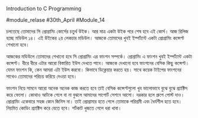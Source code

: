 Introduction to C Programming

#module_relase #30th_April #Module_14



চলতেছে তোমাদের সি প্রোগ্রামিং কোর্সের চতুর্থ উইক। আর মাত্র একটা উইক পরে শেষ হবে এই কোর্স। আজ রিলিজ হচ্ছে মডিউল ১৪। এই উইকের ২য় লেকচার মডিউল। আজকে তোমাদের খুবই ইম্পর্ট্যান্ট একটা প্রোগ্রামিং কন্সেপ্ট শেখানো হবে।



আজকের মডিউলে তোমাদের শেখানো হবে সি প্রোগ্রামিং এর ফাংশন সম্পর্কে। প্রোগ্রামিং এ ফাংশন খুবই ইম্পর্ট্যান্ট একটা কন্সেপ্ট। ধীরে ধীরে এটার আরো বিস্তারিত ইউস দেখতে পাবে। আজকে দেখানো হবে ফাংশনের বেসিক কিছু কন্সেপ্ট। যেমন ফাংশন কি, কেন আমরা এটা ইউস করবো। কিভাবে ডিক্লেয়ার করতে হয়। সাথে কয়েক টাইপের ফাংশনের সাথেও তোমাদের পরিচয় করিয়ে দেওয়া হবে।

ফাংশন নিয়ে সামনে আরো অনেক অনেক কাজ করতে হবে তাই বেসিক কন্সেপ্টগুলো খুব ভালোভাবে বুঝে বুঝে প্র‍্যাক্টিস করে ফেলো। কোথাও আটকে গেলে বা না বুঝলে আমাদের সাপোর্ট সেশনে আসো। দরকার হলে গ্রুপে পোস্ট দাও। প্রোগ্রামিং একেবারে সহজ কোন জিনিস না। তাই প্রোগ্রামার হতে গেলে তোমাকে পরিশ্রমী এবং ধৈর্যশীল হতে হবে। নিয়মিত কোডিং প্র‍্যাক্টিস করে যেতে হবে। শর্টকাট খুজতে গেলে ধরা খাবা।
